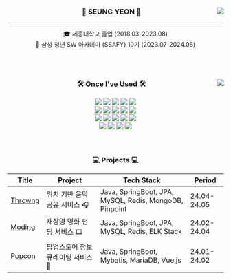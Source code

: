 <div align="center">
  
  <img align="right" src="http://mazassumnida.wtf/api/v2/generate_badge?boj=xofdus"/>
  
### 👋 SEUNG YEON 👋
---
  🎓 세종대학교 졸업 (2018.03-2023.08)  
  🔎 삼성 청년 SW 아카데미 (SSAFY) 10기 (2023.07-2024.06)
 
<br>
<br>
 
</div>


<div align="center">
  
  <img align="right" src="https://github-readme-stats.vercel.app/api/top-langs/?username=sye0ni&layout=compact&theme=dracula&langs_count=8"/>
  
  ### 🛠 Once I've Used 🛠
 
  <img src="https://img.shields.io/badge/-JAVA-007396?style=flat-square&logo=java&logoColor=white"> 
  <img src="https://img.shields.io/badge/-Spring Boot-6DB33F?style=flat-square&logo=SpringBoot&logoColor=white"/> 
  <img src="https://img.shields.io/badge/-Gradle-02303A?style=flat-square&logo=Gradle"/>
<img src="https://img.shields.io/badge/Python-3776AB?style=flat-square&logo=Python&logoColor=white"/> 
<img src="https://img.shields.io/badge/Vue-4FC08D?style=flat-square&logo=Vue.js&logoColor=white"/> 

<br>

<img src="https://img.shields.io/badge/MySQL-4479A1?style=flat-square&logo=MySQL&logoColor=white"/> 
<img src="https://img.shields.io/badge/MariaDB-003545?style=flat-square&logo=MariaDB&logoColor=white"/> 
<img src="https://img.shields.io/badge/Redis-DC382D?style=flat-square&logo=Redis&logoColor=white"/> 
<img src="https://img.shields.io/badge/MongoDB-47A248?style=flat-square&logo=MongoDB&logoColor=white"/> 
<img src="https://img.shields.io/badge/Firebase-FFCA28?style=flat-square&logo=Firebase&logoColor=white"/>

  <br>
  <img src="https://img.shields.io/badge/Amazon AWS-232F3E?style=flat-square&logo=Amazon AWS&logoColor=white"/> 
        <img src="https://img.shields.io/badge/Amazon S3-569A31?style=flat-square&logo=Amazon S3&logoColor=white"/> 
  <img src="https://img.shields.io/badge/Ubuntu-E95420?style=flat-square&logo=Ubuntu&logoColor=white"/> 
<img src="https://img.shields.io/badge/Docker-2496ED?style=flat-square&logo=Docker&logoColor=white"/> 
<img src="https://img.shields.io/badge/Jenkins-D24939?style=flat-square&logo=Jenkins&logoColor=white"/> 
  <br>
    <img src="https://img.shields.io/badge/Jira-0052CC?style=flat-square&logo=Jira&logoColor=white"/> 
    <img src="https://img.shields.io/badge/Git-F05032?style=flat-square&logo=Git&logoColor=white"/> 
    <img src="https://img.shields.io/badge/GitHub-181717?style=flat-square&logo=GitHub&logoColor=white"/> 
   <img src="https://img.shields.io/badge/GitLab-FC6D26?style=flat-square&logo=GitLab&logoColor=white"/> 
  <br>
</div>

<br>
<br>
<div align="center">

### 💻 Projects 💻
| Title | Project | Tech Stack | Period |
| ---- | --- | --- | ----- |
| [Throwng](https://github.com/supEr-attraction/throwng-opensource) | 위치 기반 음악 공유 서비스 🎧| Java, SpringBoot, JPA, MySQL, Redis, MongoDB, Pinpoint | 24.04-24.05 |
| [Moding](https://github.com/Fintechtefin/moding) | 재상영 영화 펀딩 서비스 🎞| Java, SpringBoot, JPA, MySQL, Redis, ELK Stack | 24.02-24.04 |
| [Popcon](https://github.com/sye0ni/Popcon) | 팝업스토어 정보 큐레이팅 서비스 🎁| Java, SpringBoot, Mybatis, MariaDB, Vue.js | 24.01-24.02 |

</div>
